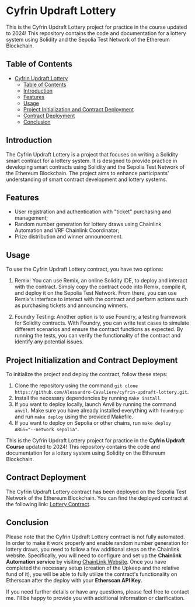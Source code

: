 # Cyfrin Updraft Lottery
This is the Cyfrin Updraft Lottery project for practice in the course updated to 2024! This repository contains the code and documentation for a lottery system using Solidity and the Sepolia Test Network of the Ethereum Blockchain.

## Table of Contents

- [Cyfrin Updraft Lottery](#cyfrin-updraft-lottery)
  - [Table of Contents](#table-of-contents)
  - [Introduction](#introduction)
  - [Features](#features)
  - [Usage](#usage)
  - [Project Initialization and Contract Deployment](#project-initialization-and-contract-deployment)
  - [Contract Deployment](#contract-deployment)
  - [Conclusion](#conclusion)

## Introduction

The Cyfrin Updraft Lottery is a project that focuses on writing a Solidity smart contract for a lottery system. It is designed to provide practice in developing smart contracts using Solidity and the Sepolia Test Network of the Ethereum Blockchain. The project aims to enhance participants' understanding of smart contract development and lottery systems.

## Features

- User registration and authentication with "ticket" purchasing and management;
- Random number generation for lottery draws using Chainlink Automation and VRF Chainlink Coordinator;
- Prize distribution and winner announcement.

## Usage

To use the Cyfrin Updraft Lottery contract, you have two options:

1. Remix: You can use Remix, an online Solidity IDE, to deploy and interact with the contract. Simply copy the contract code into Remix, compile it, and deploy it on the Sepolia Test Network. From there, you can use Remix's interface to interact with the contract and perform actions such as purchasing tickets and announcing winners.

2. Foundry Testing: Another option is to use Foundry, a testing framework for Solidity contracts. With Foundry, you can write test cases to simulate different scenarios and ensure the contract functions as expected. By running the tests, you can verify the functionality of the contract and identify any potential issues.

## Project Initialization and Contract Deployment

To initialize the project and deploy the contract, follow these steps:

1. Clone the repository using the command `git clone https://github.com/Alessandro-Cavaliere/cyfrin-updraft-lottery.git`.
2. Install the necessary dependencies by running `make install`.
3. If you want to deploy locally, launch Anvil by running the command `anvil`. Make sure you have already installed everything with `foundryup` and run `make deploy` using the provided Makefile.
4. If you want to deploy on Sepolia or other chains, run `make deploy ARGS="--network sepolia"`.

This is the Cyfrin Updraft Lottery project for practice in the **Cyfrin Updraft Course** updated to 2024! This repository contains the code and documentation for a lottery system using Solidity on the Ethereum Blockchain.

## Contract Deployment

The Cyfrin Updraft Lottery contract has been deployed on the Sepolia Test Network of the Ethereum Blockchain. You can find the deployed contract at the following link: [Lottery Contract](https://sepolia.etherscan.io/address/0xb8588c6067f9a83872b7d76a1e7596cf5b60fbe4#code).

## Conclusion

Please note that the Cyfrin Updraft Lottery contract is not fully automated. In order to make it work properly and enable random number generation for lottery draws, you need to follow a few additional steps on the Chainlink website. Specifically, you will need to configure and set up the **Chainlink Automation service** by visiting [ChainLink Website](https://automation.chain.link/). Once you have completed the necessary setup (creation of the Upkeep and the relative fund of it), you will be able to fully utilize the contract's functionality on Etherscan after the deploy with your **Etherscan API Key**.

If you need further details or have any questions, please feel free to contact me. I'll be happy to provide you with additional information or clarification.

